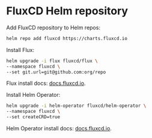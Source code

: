 # FluxCD Helm repository

Add FluxCD repository to Helm repos:

```bash
helm repo add fluxcd https://charts.fluxcd.io
```

Install Flux:

```bash
helm upgrade -i flux fluxcd/flux \
--namespace fluxcd \
--set git.url=git@github.com:org/repo
```

Flux install docs: [docs.fluxcd.io](https://docs.fluxcd.io/en/latest/tutorials/get-started-helm.html).

Install Helm Operator:

```bash
helm upgrade -i helm-operator fluxcd/helm-operator \
--namespace fluxcd \
--set createCRD=true
```

Helm Operator install docs: [docs.fluxcd.io](https://github.com/fluxcd/helm-operator/tree/master/chart/helm-operator).
